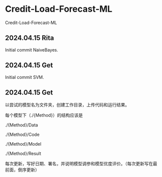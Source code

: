 # Credit-Load-Forecast-ML

Credit-Load-Forecast-ML

## 2024.04.15 Rita

Initial commit NaiveBayes.

## 2024.04.15 Get

Initial commit SVM.

## 2024.04.15 Get

以尝试的模型名为文件夹，创建工作目录，上传代码和运行结果。

每个模型下（./{Method}）的结构应该是

./{Method}/Data

./{Method}/Code

./{Method}/Model

./{Method}/Result

每次更新，写好日期、署名，并说明模型调参和模型优度评价。（每次更新写在最前面，倒序更新）
